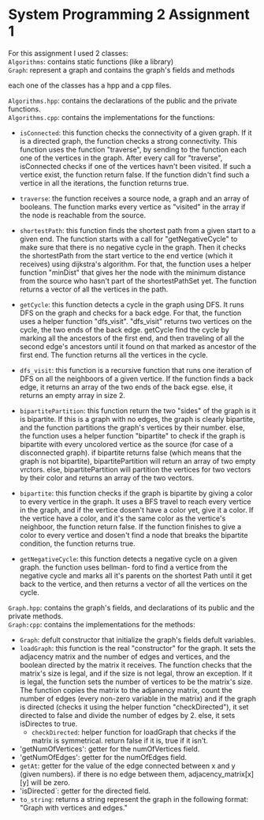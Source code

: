 # System Programming 2 Assignment 1
For this assignment I used 2 classes:  
`Algorithms`: contains static functions (like a library)  
`Graph`: represent a graph and contains the graph's fields and methods  

each one of the classes has a hpp and a cpp files.  

`Algorithms.hpp`: contains the declarations of the public and the private functions.  
`Algorithms.cpp`: contains the implementations for the functions:
- `isConnected`: this function checks the connectivity of a given graph. If it is a directed graph, the function checks a strong connectivity. This function uses the function "traverse", by sending to the function each one of the vertices in the graph. After every call for "traverse", isConnected checks if one of the vertices havn't been visited. If such a vertice exist, the function return false. If the function didn't find such a vertice in all the iterations, the function returns true.    
- `traverse`: the function receives a source node, a graph and an array of booleans. The function marks every vertice as "visited" in the array if the node is reachable from the source.

 - `shortestPath`: this function finds the shortest path from a given start to a given end. The function starts with a call for "getNegativeCycle" to make sure that there is no negative cycle in the graph. Then it checks the shortestPath from the start vertice to the end vertice (which it receives) using dijkstra's algorithm. For that, the function uses a helper function "minDist" that gives her the node with the minimum distance from the source who hasn't part of the shortestPathSet yet. The function returns a vector of all the vertices in the path.
 - `getCycle`: this function detects a cycle in the graph using DFS. It runs DFS on the graph and checks for a back edge. For that, the function uses a helper function "dfs_visit". "dfs_visit" returns two vertices on the cycle, the two ends of the back edge. getCycle find the cycle by marking all the ancestors of the first end, and then traveling of all the second edge's ancestors until it found on that marked as ancestor of the first end. The function returns all the vertices in the cycle.
 -  `dfs_visit`: this function is a recursive function that runs one iteration of DFS on all the neighboors of a given vertice. If the function finds a back edge, it returns an array of the two ends of the back egse. else, it returns an empty array in size 2.
 -  `bipartitePartition`: this function return the two "sides" of the graph is it is bipartite. If this is a graph with no edges, the graph is clearly bipartite, and the function partitions the graph's vertices by their number.
   else, the function uses a helper function "bipartite" to check if the graph is bipartite with every uncolored vertice as the source (for case of a disconnected graph). if bipartite returns false (which means that the graph is not bipartite), bipartitePartition will return an array of two empty vrctors. else, bipartitePartition will partition the vertices for two vectors by their color and returns an array of the two vectors.
- `bipartite`: this function checks if the graph is bipartite by giving a color to every vertice in the graph. It uses a BFS travel to reach every vertice in the graph, and if the vertice dosen't have a color yet, give it a color. If the vertice have a color, and it's the same color as the vertice's neighboor, the function return false. If the function finishes to give a color to every vertice and dosen't find a node that breaks the bipartite condition, the function returns true.
- `getNegativeCycle`: this function detects a negative cycle on a given graph. the function uses bellman- ford to find a vertice from the negative cycle and marks all it's parents on the shortest Path until it get back to the vertice, and then returns a vector of all the vertices on the cycle.

`Graph.hpp`: contains the graph's fields, and declarations of its public and the private methods.   
`Graph:cpp`: contains the implementations for the methods:
- `Graph`: defult constructor that initialize the graph's fields defult variables.
- `loadGraph`: this function is the real "constructor" for the graph. It sets the adjacency matrix and the number of edges and vertices, and the boolean directed by the matrix it receives. The function checks that the matrix's size is legal, and if the size is not legal, throw an exception. If it is legal, the function sets the number of vertices to be the matrix's size. The function copies the matrix to the adjanency matrix, count the number of edges (every non-zero variable in the matrix) and if the graph is directed (checks it using the helper function "checkDirected"), it set directed to false and divide the number of edges by 2. else, it sets isDirectes to true.
  - `checkDirected`: helper function for loadGraph that checks if the matrix is symmetrical. return false if it is, true if it isn't.
- 'getNumOfVertices': getter for the numOfVertices field.
- 'getNumOfEdges': getter for the numOfEdges field.
- `getAt`: getter for the value of the edge connected between x and y (given numbers). if there is no edge between them, adjacency_matrix[x][y] will be zero.
- 'isDirected`: getter for the directed field.
- `to_string`: returns a string represent the graph in the following format: "Graph with <numOfVertices> vertices and <numOfEdges> edges."

